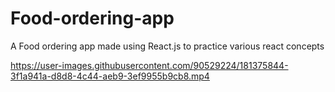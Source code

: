 # Food-ordering-app
A Food ordering app made using React.js to practice various react concepts




https://user-images.githubusercontent.com/90529224/181375844-3f1a941a-d8d8-4c44-aeb9-3ef9955b9cb8.mp4

